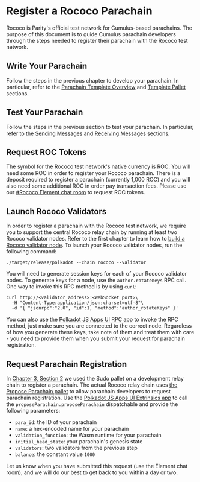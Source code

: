 # Register a Rococo Parachain

Rococo is Parity's official test network for Cumulus-based parachains. The purpose of this document is to guide Cumulus
parachain developers through the steps needed to register their parachain with the Rococo test network.

## Write Your Parachain

Follow the steps in the previous chapter to develop your parachain. In particular, refer to the
[Parachain Template Overview](../5-develop/1-template-overview.md) and
[Template Pallet](../5-develop/3-template-pallet.md) sections.

## Test Your Parachain

Follow the steps in the previous section to test your parachain. In particular, refer to the
[Sending Messages](../5-develop/4-sending-messages.md) and [Receiving Messages](../5-develop/5-receiving-messages.md)
sections.

## Request ROC Tokens

The symbol for the Rococo test network's native currency is ROC. You will need some ROC in order to register your Rococo
parachain. There is a deposit required to register a parachain (currently 1,000 ROC) and you will also need some
additional ROC in order pay transaction fees. Please use our
[#Rococo Element chat room](https://app.element.io/#/room/!WuksvCDImqYSxvNmua:matrix.parity.io?via=matrix.org) to
request ROC tokens.

## Launch Rococo Validators

In order to register a parachain with the Rococo test network, we require you to support the central Rococo relay chain
by running at least two Rococo validator nodes. Refer to the first chapter to learn how to
[build a Rococo validator node](../1-prep/1-compiling.md#building-a-relay-chain-node). To launch your Rococo validator
nodes, run the following command:

```shell
./target/release/polkadot --chain rococo --validator
```

You will need to generate session keys for each of your Rococo validator nodes. To generate keys for a node, use the
`author.rotateKeys` RPC call. One way to invoke this RPC method is by using `curl`:

```shell
curl http://<validator address>:<WebSocket port>\
  -H "Content-Type:application/json;charset=utf-8"\
  -d '{ "jsonrpc":"2.0", "id":1, "method":"author_rotateKeys" }'
```

You can also use the [Polkadot JS Apps UI RPC app](https://polkadot.js.org/apps/#/rpc) to invoke the RPC method, just
make sure you are connected to the correct node. Regardless of how you generate these keys, take note of them and treat
them with care - you need to provide them when you submit your request for parachain registration.

## Request Parachain Registration

In [Chapter 3, Section 2](../3-parachains/2-register.md) we used the Sudo pallet on a development relay chain to
register a parachain. The actual Rococo relay chain uses
[the Propose Parachain pallet](https://github.com/paritytech/polkadot/blob/rococo-branch/runtime/rococo/src/propose_parachain.rs)
to allow parachain developers to request parachain registration. Use the
[Polkadot JS Apps UI Extrinsics app](https://polkadot.js.org/apps/#/extrinsics) to call the
`proposeParachain.proposeParachain` dispatchable and provide the following parameters:

- `para_id`: the ID of your parachain
- `name`: a hex-encoded name for your parachain
- `validation_function`: the Wasm runtime for your parachain
- `initial_head_state`: your parachain's genesis state
- `validators`: two validators from the previous step
- `balance`: the constant value `1000`

Let us know when you have submitted this request (use the Element chat room), and we will do our best to get back to you
within a day or two.
